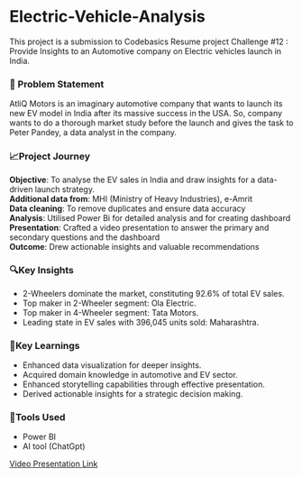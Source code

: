 # Electric-Vehicle-Analysis
This project is a submission to Codebasics Resume project Challenge #12 : Provide Insights to an Automotive company on Electric vehicles launch in India.
### 🧷 Problem Statement
AtliQ Motors is an imaginary automotive company that wants to launch its new EV model in India after its massive success in the USA. So, company wants to do a thorough market study before the launch and gives the task to Peter Pandey, a data analyst in the company.
### 📈Project Journey
**Objective**: To analyse the EV sales in India and draw insights for a data-driven launch strategy.  
**Additional data from**: MHI (Ministry of Heavy Industries), e-Amrit  
**Data cleaning**: To remove duplicates and ensure data accuracy  
**Analysis**: Utilised Power Bi for detailed analysis and for creating dashboard    
**Presentation**: Crafted a video presentation to answer the primary and secondary questions and the dashboard    
**Outcome**: Drew actionable insights and valuable recommendations
### 🔍Key Insights
- 2-Wheelers dominate the market, constituting 92.6% of total EV sales.
- Top maker in 2-Wheeler segment: Ola Electric.
- Top maker in 4-Wheeler segment: Tata Motors.
- Leading state in EV sales with 396,045 units sold: Maharashtra.
### 🧠Key Learnings
- Enhanced data visualization for deeper insights.
- Acquired domain knowledge in automotive and EV sector.
- Enhanced storytelling capabilities through effective presentation.
- Derived actionable insights for a strategic decision making.
### 🔧Tools Used
- Power BI
- AI tool (ChatGpt)

[Video Presentation Link](https://youtu.be/94LwN5T5d_Y)
